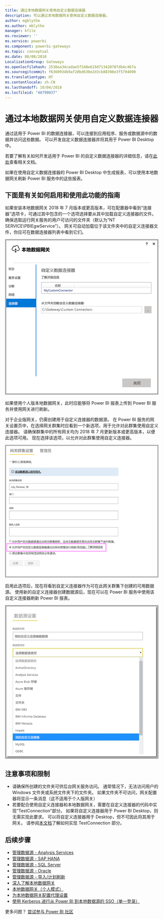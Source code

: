 ```yaml
---
title: 通过本地数据网关使用自定义数据连接器
description: 可以通过本地数据网关使用自定义数据连接器。
author: mgblythe
ms.author: mblythe
manager: kfile
ms.reviewer: ''
ms.service: powerbi
ms.component: powerbi-gateways
ms.topic: conceptual
ms.date: 08/08/2018
LocalizationGroup: Gateways
ms.openlocfilehash: 2536ea34cadae5f348e619d713420787db4c467a
ms.sourcegitcommit: f6360934b9af20bd630e2d3cb88398e3f5794090
ms.translationtype: HT
ms.contentlocale: zh-CN
ms.lasthandoff: 10/04/2018
ms.locfileid: "48799037"
---
```

# <a name="use-custom-data-connectors-with-the-on-premises-data-gateway"></a>通过本地数据网关使用自定义数据连接器

通过适用于 Power BI 的数据连接器，可以连接到应用程序、服务或数据源中的数据并访问这些数据。 可以开发自定义数据连接器并将其用于 Power BI Desktop 中。

若要了解有关如何开发适用于 Power BI 的自定义数据连接器的详细信息，请在[此处](http://aka.ms/dataconnectors)查看相关文档。

如果在使用自定义数据连接器的 Power BI Desktop 中生成报表，可以使用本地数据网关刷新 Power BI 服务中的这些报表。

## <a name="here-is-a-guide-on-how-to-enable-and-use-this-capability"></a>下面是有关如何启用和使用此功能的指南

如果安装本地数据网关 2018 年 7 月版本或更高版本，可在配置器中看到“连接器”选项卡，可通过其中包含的一个选项选择要从其中加载自定义连接器的文件。 确保选取运行网关服务的用户可访问的文件夹（默认为“NT SERVICE\PBIEgwService”）。 网关可自动加载位于该文件夹中的自定义连接器文件，你应可在数据连接器列表中看到它们。

![自定义连接器 1](media/service-gateway-custom-connectors/gateway-onprem-customconnector1.png)

如果使用个人版本地数据网关，此时应能够将 Power BI 报表上传到 Power BI 服务并使用网关进行刷新。

对于企业版网关，仍需创建用于自定义连接器的数据源。 在 Power BI 服务的网关设置页中，在选择网关群集时应看到一个新选项，用于允许对此群集使用自定义连接器。 请确保群集中的所有网关均为 2018 年 7 月更新版本或更高版本，以便此选项可用。 现在选择该选项，以允许对此群集使用自定义连接器。

![自定义连接器 2](media/service-gateway-custom-connectors/gateway-onprem-customconnector2.png)

启用此选项后，现在将看到自定义连接器作为可在此网关群集下创建的可用数据源。 使用新的自定义连接器创建数据源后，现在可以在 Power BI 服务中使用该自定义连接器刷新 Power BI 报表。

![自定义连接器 3](media/service-gateway-custom-connectors/gateway-onprem-customconnector3.png)

## <a name="considerations-and-limitations"></a>注意事项和限制

* 请确保所创建的文件夹可供后台网关服务访问。 通常情况下，无法访问用户的 Windows 文件夹或系统文件夹下的文件夹。 如果文件夹不可访问，网关配置器将显示一条消息（这不适用于个人版网关）
* 若要配合使用自定义连接器和本地数据网关，需要在自定义连接器的代码中实现“TestConnection”部分。 如果将自定义连接器用于 Power BI Desktop，则无需实现此要求。 可以将自定义连接器用于 Desktop，但不可因此将其用于网关。 请参阅[本文档](https://github.com/Microsoft/DataConnectors/blob/master/docs/m-extensions.md#implementing-testconnection-for-gateway-support)了解如何实现 TestConnection 部分。

## <a name="next-steps"></a>后续步骤

* [管理数据源 - Analysis Services](service-gateway-enterprise-manage-ssas.md)  
* [管理数据源 - SAP HANA](service-gateway-enterprise-manage-sap.md)  
* [管理数据源 - SQL Server](service-gateway-enterprise-manage-sql.md)  
* [管理数据源 - Oracle](service-gateway-onprem-manage-oracle.md)  
* [管理数据源 - 导入/计划刷新](service-gateway-enterprise-manage-scheduled-refresh.md)  
* [深入了解本地数据网关](service-gateway-onprem-indepth.md)  
* [本地数据网关（个人模式）](service-gateway-personal-mode.md)
* [为本地数据网关配置代理设置](service-gateway-proxy.md)  
* [使用 Kerberos 进行从 Power BI 到本地数据源的 SSO（单一登录）](service-gateway-kerberos-for-sso-pbi-to-on-premises-data.md)  

更多问题？ [尝试参与 Power BI 社区](http://community.powerbi.com/)

